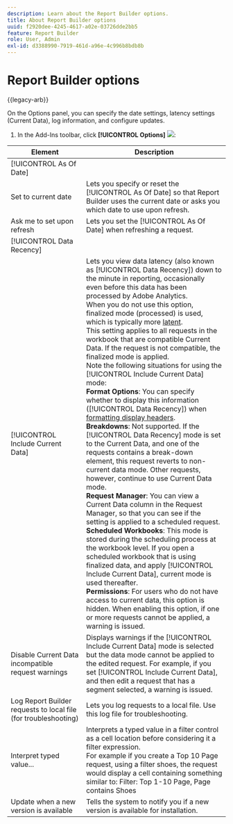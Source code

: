 ```yaml
---
description: Learn about the Report Builder options.
title: About Report Builder options
uuid: f2920dee-4245-4617-a02e-03726dde2bb5
feature: Report Builder
role: User, Admin
exl-id: d3388990-7919-461d-a96e-4c996b8bdb8b
---
```

# Report Builder options

{{legacy-arb}}

On the Options panel, you can specify the date settings, latency settings (Current Data), log information, and configure updates.

1. In the Add-Ins toolbar, click **[!UICONTROL Options]** ![](https://spectrum.adobe.com/static/icons/workflow_18/Smock_Settings_18_N.svg):

| Element | Description |
|--- |--- |
|[!UICONTROL As Of Date]||
|Set to current date|Lets you specify or reset the  [!UICONTROL As Of Date] so that Report Builder uses the current date or asks you which date to use upon refresh.|
|Ask me to set upon refresh|Lets you set the  [!UICONTROL As Of Date] when refreshing a request.|
|[!UICONTROL Data Recency]||
|[!UICONTROL Include Current Data]|Lets you view data latency (also known as  [!UICONTROL Data Recency]) down to the minute in reporting, occasionally even before this data has been processed by  Adobe Analytics.<br>When you do not use this option,  finalized mode (processed) is used, which is typically more [latent](https://experienceleague.adobe.com/docs/analytics/analyze/reports-analytics/current-data.html).<br>This setting applies to all requests in the workbook that are compatible Current Data. If the request is not compatible, the finalized mode is applied.<br>Note the following situations for using the [!UICONTROL Include Current Data] mode:<br>**Format Options**: You can specify whether to display this information ([!UICONTROL Data Recency]) when [formatting display headers](/help/analyze/legacy-report-builder/layout/t-format-display-headers.md).<br>**Breakdowns**: Not supported. If the  [!UICONTROL Data Recency] mode is set to the Current Data, and one of the requests contains a break-down element, this request reverts to non-current data mode. Other requests, however, continue to use Current Data mode.<br>**Request Manager**: You can view a Current Data column in the Request Manager, so that you can see if the setting is applied to a scheduled request.<br>**Scheduled Workbooks**: This mode is stored during the scheduling process at the workbook level. If you open a scheduled workbook that is using finalized data, and apply [!UICONTROL Include Current Data], current mode is used thereafter.<br>**Permissions**: For users who do not have access to current data, this option is hidden.  When enabling this option, if one or more requests cannot be applied, a warning is issued.|
|Disable Current Data incompatible request warnings|Displays warnings if the  [!UICONTROL Include Current Data] mode is selected but the data mode cannot be applied to the edited request.  For example, if you set [!UICONTROL Include Current Data], and then edit a request that has a segment selected, a warning is issued.|
|Log Report Builder requests to local file (for troubleshooting)|Lets you log requests to a local file. Use this log file for troubleshooting.|
|Interpret typed value...|Interprets a typed value in a filter control as a cell location before considering it a filter expression.<br>For example if you create a Top 10 Page request, using a filter  shoes, the request would display a cell containing something similar to:   Filter: Top 1-10 Page, Page contains Shoes|
|Update when a new version is available|Tells the system to notify you if a new version is available for installation.|
